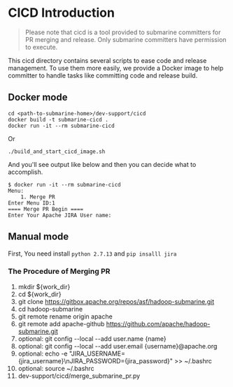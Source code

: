 <!---
  Licensed under the Apache License, Version 2.0 (the "License");
  you may not use this file except in compliance with the License.
  You may obtain a copy of the License at

   http://www.apache.org/licenses/LICENSE-2.0

  Unless required by applicable law or agreed to in writing, software
  distributed under the License is distributed on an "AS IS" BASIS,
  WITHOUT WARRANTIES OR CONDITIONS OF ANY KIND, either express or implied.
  See the License for the specific language governing permissions and
  limitations under the License. See accompanying LICENSE file.
-->
# CICD Introduction

> Please note that cicd is a tool provided to submarine committers for PR merging and release. Only submarine committers have permission to execute.

This cicd directory contains several scripts to ease code and release management.
To use them more easily, we provide a Docker image to help committer to handle tasks like committing code and release build.

## Docker mode

```
cd <path-to-submarine-home>/dev-support/cicd
docker build -t submarine-cicd .
docker run -it --rm submarine-cicd
```

Or

```
./build_and_start_cicd_image.sh
```

And you'll see output like below and then you can decide what to accomplish.
```
$ docker run -it --rm submarine-cicd
Menu:
	1. Merge PR
Enter Menu ID:1
==== Merge PR Begin ====
Enter Your Apache JIRA User name:
```

## Manual mode

First, You need install `python 2.7.13` and `pip insalll jira`

### The Procedure of Merging PR

1. mkdir ${work_dir}
2. cd ${work_dir}
3. git clone https://gitbox.apache.org/repos/asf/hadoop-submarine.git
4. cd hadoop-submarine
5. git remote rename origin apache
6. git remote add apache-github https://github.com/apache/hadoop-submarine.git
7. optional: git config --local --add user.name {name} 
8. optional: git config --local --add user.email {username}@apache.org
9. optional: echo -e "JIRA_USERNAME={jira_username}\nJIRA_PASSWORD={jira_password}" >> ~/.bashrc
10. optional: source ~/.bashrc
11. dev-support/cicd/merge_submarine_pr.py

